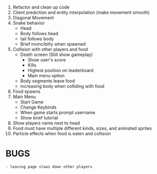 1. Refactor and clean up code
2. Client prediction and entity interpolation (make movement smooth)
3. Diagonal Movement
4. Snake behavior
    - Head
    - Body follows head
    - tail follows body
    - Brief invincibilty when spawned
5. Collision with other players and food
    - Death screen (Still show gameplay)
        - Show user's score
        - Kills
        - Highest position on leaderboard
        - Main menu option
    - Body segments leave food
    - increasing body when colliding with food
6. Food spawns
7. Main Menu
    - Start Game
    - Change Keybinds
    - When game starts prompt username
    - Show brief tutorial
8. Show players name next to head
9. Food must have multiple different kinds, sizes, and animated sprites
10. Particle effects when food is eaten and collision


# BUGS
    - leaving page slows down other players